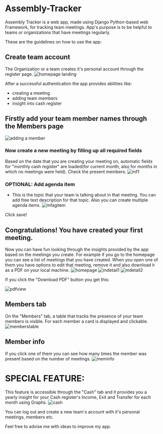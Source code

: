 # Assembly-Tracker


Assembly Tracker is a web app, made using Django Python-based web Framework, for tracking team meetings.
App's purpose is to be helpful to teams or organizations that have meetings regularly.

These are the guidelines on how to use the app:

## Create team account


The Organization or a team creates it's personal account through the register page.
![homepage landing](https://github.com/kosharun/Assembly-Tracker/assets/121234919/dd364a0b-7f42-4c2c-83e5-67ffd6cd8160)


After a successful authentication the app provides abilities like:
- creating a meeting
- adding team members
- insight into cash register



## Firstly add your team member names through the Members page


![adding a member](https://github.com/kosharun/Assembly-Tracker/assets/121234919/b914664e-f373-4abc-b722-ea7dc2c8a5a9)

### Now create a new meeting by filling up all required fields


Based on the date that you are creating your meeting on, automatic fields for "monthly cash register" are loaded(for current month, also for months in which no meetings were held).
Check the present members.
![mf1](https://github.com/kosharun/Assembly-Tracker/assets/121234919/8ca21434-a73f-497a-af08-1e18411e4249)

### OPTIONAL: Add agenda item


- This is the topic that your team is talking about in that meeting. You can add free text description for that topic. Also you can create multiple agenda items.
![mfagitem](https://github.com/kosharun/Assembly-Tracker/assets/121234919/fbbac5d3-ad0d-4dfa-95f0-768fd40e424c)


Click save!

## Congratulations! You have created your first meeting.


Now you can have fun looking through the insights provided by the app based on the meetings you create.
For example if you go to the homepage you can see a list of meetings that you have created.
When you open one of them you have options to edit that meeting, remove it and also download it as a PDF on your local machine.
![homepage](https://github.com/kosharun/Assembly-Tracker/assets/121234919/322c83b3-4a89-41ae-a05f-18acc12fa117)
![mdetail1](https://github.com/kosharun/Assembly-Tracker/assets/121234919/2f301de5-5fad-47b6-8533-2ff226295c7b)
![mdetail2](https://github.com/kosharun/Assembly-Tracker/assets/121234919/dd2ba305-bf54-435d-b12e-894a12161568)

If you click the "Download PDF" button you get this:

![pdfview](https://github.com/kosharun/Assembly-Tracker/assets/121234919/c44eb91a-1a94-4cab-9521-8cefe8b18b74)

## Members tab


On the "Members" tab, a table that tracks the presence of your team members is visible.
For each member a card is displayed and clickable.![memberstable](https://github.com/kosharun/Assembly-Tracker/assets/121234919/b7f47fb0-103d-490c-a71b-4c12a0f1adf3)

## Member info


If you click one of them you can see how many times the member was present based on the number of meetings.
![meminfo](https://github.com/kosharun/Assembly-Tracker/assets/121234919/3e5f260d-bd9e-4b06-9435-4772249e2aaf)


# SPECIAL FEATURE:
This feature is accessible through the "Cash" tab and it provides you a yearly insight for your Cash register's Income, Exit and Transfer for each month using Graphs.
![cash](https://github.com/kosharun/Assembly-Tracker/assets/121234919/2ba0cd24-4bc8-45b4-803f-2d646cd60100)

You can log out and create a new team's account with it's personal meetings, members etc.

Feel free to advise me with ideas to improve my app.

